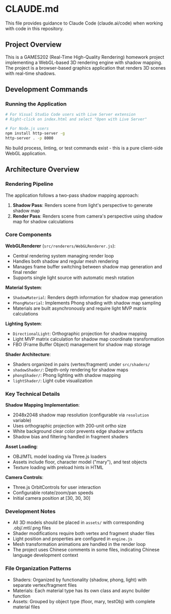 # CLAUDE.md

This file provides guidance to Claude Code (claude.ai/code) when working with code in this repository.

## Project Overview

This is a GAMES202 (Real-Time High-Quality Rendering) homework project implementing a WebGL-based 3D rendering engine with shadow mapping. The project is a browser-based graphics application that renders 3D scenes with real-time shadows.

## Development Commands

### Running the Application
```bash
# For Visual Studio Code users with Live Server extension
# Right-click on index.html and select "Open with Live Server"

# For Node.js users
npm install http-server -g
http-server . -p 8000
```

No build process, linting, or test commands exist - this is a pure client-side WebGL application.

## Architecture Overview

### Rendering Pipeline
The application follows a two-pass shadow mapping approach:
1. **Shadow Pass**: Renders scene from light's perspective to generate shadow map
2. **Render Pass**: Renders scene from camera's perspective using shadow map for shadow calculations

### Core Components

**WebGLRenderer** (`src/renderers/WebGLRenderer.js`):
- Central rendering system managing render loop
- Handles both shadow and regular mesh rendering
- Manages frame buffer switching between shadow map generation and final render
- Supports single light source with automatic mesh rotation

**Material System**:
- `ShadowMaterial`: Renders depth information for shadow map generation
- `PhongMaterial`: Implements Phong shading with shadow map sampling
- Materials are built asynchronously and require light MVP matrix calculations

**Lighting System**:
- `DirectionalLight`: Orthographic projection for shadow mapping
- Light MVP matrix calculation for shadow map coordinate transformation
- FBO (Frame Buffer Object) management for shadow map storage

**Shader Architecture**:
- Shaders organized in pairs (vertex/fragment) under `src/shaders/`
- `shadowShader/`: Depth-only rendering for shadow maps  
- `phongShader/`: Phong lighting with shadow mapping
- `lightShader/`: Light cube visualization

### Key Technical Details

**Shadow Mapping Implementation**:
- 2048x2048 shadow map resolution (configurable via `resolution` variable)
- Uses orthographic projection with 200-unit ortho size
- White background clear color prevents edge shadow artifacts
- Shadow bias and filtering handled in fragment shaders

**Asset Loading**:
- OBJ/MTL model loading via Three.js loaders
- Assets include floor, character model ("mary"), and test objects
- Texture loading with preload hints in HTML

**Camera Controls**:
- Three.js OrbitControls for user interaction
- Configurable rotate/zoom/pan speeds
- Initial camera position at [30, 30, 30]

### Development Notes

- All 3D models should be placed in `assets/` with corresponding .obj/.mtl/.png files
- Shader modifications require both vertex and fragment shader files
- Light position and properties are configured in `engine.js`
- Mesh transformation animations are handled in the render loop
- The project uses Chinese comments in some files, indicating Chinese language development context

### File Organization Patterns
- Shaders: Organized by functionality (shadow, phong, light) with separate vertex/fragment files
- Materials: Each material type has its own class and async builder function
- Assets: Grouped by object type (floor, mary, testObj) with complete material files